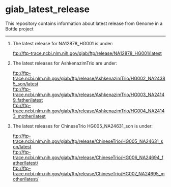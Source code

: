 # giab_latest_release
This repository contains information about latest release from Genome in a Bottle project 
********************************************************************************

1. The latest release for NA12878_HG001 is under:

   ftp://ftp-trace.ncbi.nlm.nih.gov/giab/ftp/release/NA12878_HG001/latest



2. The latest releases for AshkenazimTrio are under:

   ftp://ftp-trace.ncbi.nlm.nih.gov/giab/ftp/release/AshkenazimTrio/HG002_NA24385_son/latest <br />
   ftp://ftp-trace.ncbi.nlm.nih.gov/giab/ftp/release/AshkenazimTrio/HG003_NA24149_father/latest <br />
   ftp://ftp-trace.ncbi.nlm.nih.gov/giab/ftp/release/AshkenazimTrio/HG004_NA24143_mother/latest <br />



3. The latest releases for ChineseTrio HG005_NA24631_son is under: 

   ftp://ftp-trace.ncbi.nlm.nih.gov/giab/ftp/release/ChineseTrio/HG005_NA24631_son/latest   <br />
   ftp://ftp-trace.ncbi.nlm.nih.gov/giab/ftp/release/ChineseTrio/HG006_NA24694_father/latest/   <br />
   ftp://ftp-trace.ncbi.nlm.nih.gov/giab/ftp/release/ChineseTrio/HG007_NA24695_mother/latest/    <br />


